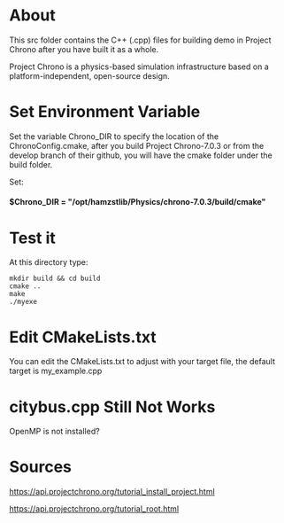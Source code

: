 # About
This src folder contains the C++ (.cpp) files for building demo in Project Chrono after you have built it as a whole.

Project Chrono is a physics-based simulation infrastructure based on a platform-independent, open-source design.

# Set Environment Variable
Set the variable Chrono_DIR to specify the location of the ChronoConfig.cmake, after you build Project Chrono-7.0.3 or from the develop branch of their github, you will have the cmake folder under the build folder.

Set:

#### $Chrono_DIR = "/opt/hamzstlib/Physics/chrono-7.0.3/build/cmake"

# Test it
At this directory type:
    
    mkdir build && cd build
    cmake ..
    make
    ./myexe
    
# Edit CMakeLists.txt
You can edit the CMakeLists.txt to adjust with your target file, the default target is my_example.cpp

# citybus.cpp Still Not Works
OpenMP is not installed?

# Sources
https://api.projectchrono.org/tutorial_install_project.html

https://api.projectchrono.org/tutorial_root.html
